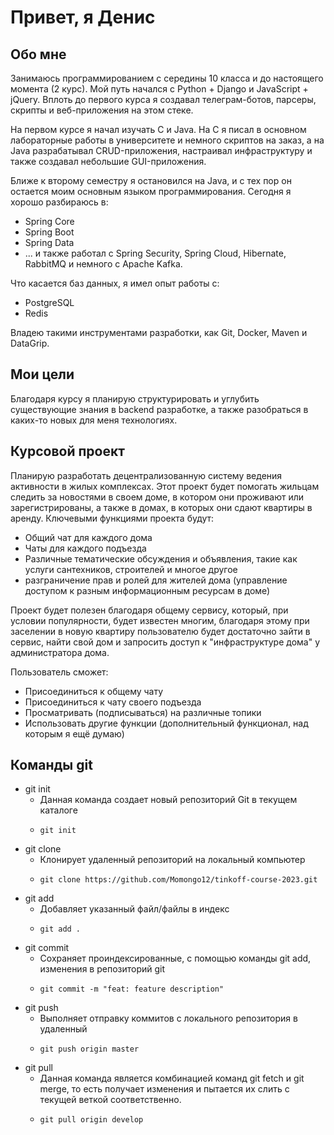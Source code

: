 # Привет, я Денис

## Обо мне
Занимаюсь программированием с середины 10 класса и до настоящего момента (2 курс). Мой путь начался с Python + Django и JavaScript + jQuery. Вплоть до первого курса я создавал телеграм-ботов, парсеры, скрипты и веб-приложения на этом стеке.

На первом курсе я начал изучать С и Java. На С я писал в основном лабораторные работы в университете и немного скриптов на заказ, а на Java разрабатывал CRUD-приложения, настраивал инфраструктуру и также создавал небольшие GUI-приложения.

Ближе к второму семестру я остановился на Java, и с тех пор он остается моим основным языком программирования. Сегодня я хорошо разбираюсь в:
- Spring Core
- Spring Boot
- Spring Data
- ... и также работал с Spring Security, Spring Cloud, Hibernate, RabbitMQ и немного с Apache Kafka.

Что касается баз данных, я имел опыт работы с:
- PostgreSQL
- Redis

Владею такими инструментами разработки, как Git, Docker, Maven и DataGrip.

## Мои цели
Благодаря курсу я планирую структурировать и углубить существующие знания в backend разработке, а также разобраться в каких-то новых для меня технологиях.

## Курсовой проект
Планирую разработать децентрализованную систему ведения активности в жилых комплексах. Этот проект будет помогать жильцам следить за новостями в своем доме, в котором они проживают или зарегистрированы, а также в домах, в которых они сдают квартиры в аренду. Ключевыми функциями проекта будут:
- Общий чат для каждого дома
- Чаты для каждого подъезда
- Различные тематические обсуждения и объявления, такие как услуги сантехников, строителей и многое другое
- разграничение прав и ролей для жителей дома (управление доступом к разным информационным ресурсам в доме)

Проект будет полезен благодаря общему сервису, который, при условии популярности, будет известен многим, благодаря этому при заселении в новую квартиру пользователю будет достаточно зайти в сервис, найти свой дом и запросить доступ к "инфраструктуре дома" у администратора дома.

Пользователь сможет:
- Присоединиться к общему чату
- Присоединиться к чату своего подъезда
- Просматривать (подписываться) на различные топики
- Использовать другие функции (дополнительный функционал, над которым я ещё думаю)

## Команды git
- git init
  - Данная команда создает новый репозиторий Git в текущем каталоге
  - ```
    git init
    ```
- git clone
  - Клонирует удаленный репозиторий на локальный компьютер
  - ```
    git clone https://github.com/Momongo12/tinkoff-course-2023.git
    ```
- git add
  - Добавляет указанный файл/файлы в индекс
  - ```
    git add .
    ```
- git commit
  - Сохраняет проиндексированные, с помощью команды git add, изменения в репозиторий git
  - ```
    git commit -m "feat: feature description"
    ```
- git push
  - Выполняет отправку коммитов с локального репозитория в удаленный
  - ```
    git push origin master
    ```
- git pull
  - Данная команда является комбинацией команд git fetch и git merge, то есть получает изменения и пытается их слить с текущей веткой соответственно.
  - ```
    git pull origin develop
    ```
